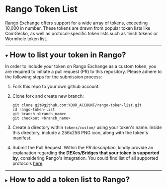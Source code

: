 # Rango Token List

Rango Exchange offers support for a wide array of tokens, exceeding 10,000 in number. These tokens are drawn from popular token lists like CoinGecko, as well as protocol-specific token lists such as 1inch tokens or Wormhole token list.

---

<details open>
<summary><h2 style='display: inline; font-size: 24px'>How to list your token in Rango?</h2></summary>

In order to include your token on Rango Exchange as a custom token, you are required to initiate a pull request (PR) to this repository. Please adhere to the following steps for the submission process:

1. Fork this repo to your own github account.

2. Clone fork and create new branch:

   ```shell
   git clone git@github.com:YOUR_ACCOUNT/rango-token-list.git
   cd rango-token-list
   git branch <branch_name>
   git checkout <branch_name>
   ```

3. Create a directory within `tokens/custom/` using your token's name. Inside this directory, include a 256x256 PNG icon, along with the token's manifest.

4. Submit the Pull Request. Within the _PR description_, kindly provide an explanation regarding **the DEXes/Bridges that your token is supported by**, considering Rango's integration. You could find list of all supported protocols [here](https://docs.rango.exchange/integrations).

</details>

---

<details>
<summary><h2 style='display: inline; font-size: 24px'>How to add a token list to Rango?</h2></summary>

You need to add this token list to `all-token-lists.json` file.

1. Fork this repo to your own github account

2. Clone fork and create new branch

   ```shell
   git clone git@github.com:YOUR_ACCOUNT/rango-token-list.git
   cd rango-token-list
   git branch <branch_name>
   git checkout <branch_name>
   ```

3. Add your suggested token list at the end of `all-token-lists.json` file.

4. Submit the Pull Request. Within the _PR description_, kindly provide an explanation regarding **the DEXes/Bridges that your token is supported by**, considering Rango's integration. You could find list of all supported protocols [here](https://docs.rango.exchange/integrations).

</details>
